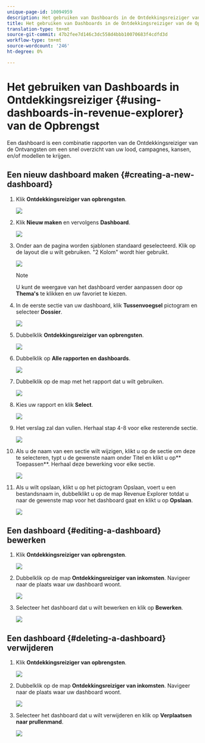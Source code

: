 ```yaml
---
unique-page-id: 10094959
description: Het gebruiken van Dashboards in de Ontdekkingsreiziger van de Ontvangsten - Marketo Dos - de Documentatie van het Product
title: Het gebruiken van Dashboards in de Ontdekkingsreiziger van de Opbrengst
translation-type: tm+mt
source-git-commit: 47b2fee7d146c3dc558d4bbb10070683f4cdfd3d
workflow-type: tm+mt
source-wordcount: '246'
ht-degree: 0%

---
```



# Het gebruiken van Dashboards in Ontdekkingsreiziger {#using-dashboards-in-revenue-explorer} van de Opbrengst

Een dashboard is een combinatie rapporten van de Ontdekkingsreiziger van de Ontvangsten om een snel overzicht van uw lood, campagnes, kansen, en/of modellen te krijgen.

## Een nieuw dashboard maken {#creating-a-new-dashboard}

1. Klik **Ontdekkingsreiziger van opbrengsten**.

   ![](assets/one.png)

1. Klik **Nieuw maken** en vervolgens **Dashboard**.

   ![](assets/two.png)

1. Onder aan de pagina worden sjablonen standaard geselecteerd. Klik op de layout die u wilt gebruiken. &quot;2 Kolom&quot; wordt hier gebruikt.

   ![](assets/three.png)

   >[!NOTE]
   >
   >U kunt de weergave van het dashboard verder aanpassen door op **Thema&#39;s** te klikken en uw favoriet te kiezen.

1. In de eerste sectie van uw dashboard, klik **Tussenvoegsel** pictogram en selecteer **Dossier**.

   ![](assets/four.png)

1. Dubbelklik **Ontdekkingsreiziger van opbrengsten**.

   ![](assets/five.png)

1. Dubbelklik op **Alle rapporten en dashboards**.

   ![](assets/six.png)

1. Dubbelklik op de map met het rapport dat u wilt gebruiken.

   ![](assets/seven.png)

1. Kies uw rapport en klik **Select**.

   ![](assets/eight.png)

1. Het verslag zal dan vullen. Herhaal stap 4-8 voor elke resterende sectie.

   ![](assets/nine.png)

1. Als u de naam van een sectie wilt wijzigen, klikt u op de sectie om deze te selecteren, typt u de gewenste naam onder Titel en klikt u op** Toepassen**. Herhaal deze bewerking voor elke sectie.

   ![](assets/ten.png)

1. Als u wilt opslaan, klikt u op het pictogram Opslaan, voert u een bestandsnaam in, dubbelklikt u op de map Revenue Explorer totdat u naar de gewenste map voor het dashboard gaat en klikt u op **Opslaan**.

   ![](assets/eleven.png)

## Een dashboard {#editing-a-dashboard} bewerken

1. Klik **Ontdekkingsreiziger van opbrengsten**.

   ![](assets/one.png)

1. Dubbelklik op de map **Ontdekkingsreiziger van inkomsten**. Navigeer naar de plaats waar uw dashboard woont.

   ![](assets/thirteen.png)

1. Selecteer het dashboard dat u wilt bewerken en klik op **Bewerken**.

   ![](assets/fourteen.png)

## Een dashboard {#deleting-a-dashboard} verwijderen

1. Klik **Ontdekkingsreiziger van opbrengsten**.

   ![](assets/one.png)

1. Dubbelklik op de map **Ontdekkingsreiziger van inkomsten**. Navigeer naar de plaats waar uw dashboard woont.

   ![](assets/thirteen.png)

1. Selecteer het dashboard dat u wilt verwijderen en klik op **Verplaatsen naar prullenmand**.

   ![](assets/fifteen.png)

